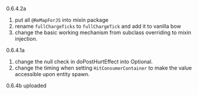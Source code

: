 0.6.4.2a
1. put all `@ReMapForJS` into mixin package
2. rename `fullChargeTicks` to `fullChargeTick`
and add it to vanilla bow
3. change the basic working mechanism from subclass overriding to mixin injection.

0.6.4.1a
1. change the null check in doPostHurtEffect into Optional.
2. change the timing when setting `HitConsumerContainer`
to make the value accessible upon entity spawn.

0.6.4b uploaded